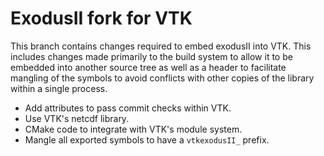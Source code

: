 # ExodusII fork for VTK

This branch contains changes required to embed exodusII into VTK. This
includes changes made primarily to the build system to allow it to be embedded
into another source tree as well as a header to facilitate mangling of the
symbols to avoid conflicts with other copies of the library within a single
process.

  * Add attributes to pass commit checks within VTK.
  * Use VTK's netcdf library.
  * CMake code to integrate with VTK's module system.
  * Mangle all exported symbols to have a `vtkexodusII_` prefix.
